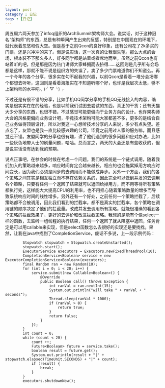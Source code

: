 ```yaml
---
layout: post
category : 日记
tags : [日记]
---
```

周五周六两天参加了infoq组织的ArchSummit架构师大会。说实话，对于这种冠名“架构师”的东西，总是有种瞬间产生出来的反感，特别是在中国现在的环境下，就代表着忽悠和假大空。但是基于之前Qcon的良好印象，还有公司花了2k多买的门票，还是兴冲冲的来了。但是说实话，这一次真的让我很失望。那么大点的会场，根本装不下那么多人，好多同学都是站着或者席地而坐，虽然之前Qcon也有站着听的吧，但是那是因为热门讲师大家蜂拥而去挤得……这回则是几乎所有会场都是这样，那就不能不说是组织方的失误了，卖了多少门票难道你们不知道么。再一个今年的各个分享，很多实在勾不起我的兴趣，以前Qcon是看着一堆分会场哪个都想去听听，这回则是看着海报实在不知道听哪个好，也许是我层次太低，够不上架构师的水平吧╮(╯▽╰)╭ 

不过还是有很不错的分享，比如手机QQ同学分享的手机QQ无线接入的内容，确实是很实实在在的经验，也是以前我们试图去尝试的东西，真正的干货；还有天猫大少分享的东西，也很不错，不过感觉可能更偏向于业务方向的设计。也许架构师大会的风格更偏向业务设计吧，毕竟技术架构可能大家都差不多，更多的是结合自己业务做得顶层设计，所以对我这一心想听技术分享的人来说，多少有点失望。差点忘了，友盟也是我一直比较感兴趣的公司，毕竟之前用过人家的服务嘛，而且感觉还不错。友盟同学的分享也很有趣，讲了他们遇到的很多问题和应对办法，比如一些灰色地带人士的刷量问题，哈哈。总而言之，两天的大会还是有些收获的，但是说实话没有达到我的预期。

说点正事吧，在参会的时候在考虑一个问题。我们的系统是一个链式调用，随着我们加入的策略越来越多，响应时间肯定会越来越长，相应的也会拖累掉用方响应时间变长，因为我们必须是同步的去调用而不能做成异步。另外一个方面，我们的各个策略之间其实是相互独立而不存在依赖关系的，因此完全可以做到并发的去调用各个策略，只要有任何一个返回了结果就可以返回给掉用方，而不用等待所有策略都执行完，这样能大大提高CPU的利用率，也不用担心随着策略数量的增多而导致系统响应时间的线性增多。另外还有一个好处，之前任何一个策略拦截了，后续策略都不会被调用，因此我们看到的拦截率，都不是真实的拦截率，各个策略在调用链的顺序决定了他们的拦截量。改成并发去调用所有策略，就能很准确的看到各个策略的拦截效果了，更好的去评价和改进拦截策略。我想的是能有个像select一样的函数，去监听一组线程的执行结果，任何一个返回了就从阻塞中返回。任务肯定是可以用callable来实现，但是select函数怎么去很好的实现还是要找找。果然，让我在java中找到了CompletionService，废话不多说，上一段示例代码：
```
        Stopwatch stopwatch = Stopwatch.createUnstarted();
        stopwatch.start();
        ExecutorService executors = Executors.newFixedThreadPool(10);
        CompletionService<Boolean> service = new ExecutorCompletionService<Boolean>(executors);
        final Random ran = new Random(10);
        for (int i = 0; i < 20; i++) {
            service.submit(new Callable<Boolean>() {
                @Override
                public Boolean call() throws Exception {
                    int ranVal = ran.nextInt(15);
                    System.out.println("will take " + ranVal + " seconds");
                    Thread.sleep(ranVal * 1000);
                    if (ranVal > 8) {
                        return true;
                    }
                    return false;
                }
            });
        }
        int count = 0;
        while (count < 20) {
            count ++;
            Future<Boolean> future = service.take();
            boolean result = future.get();
            System.out.println(result + "|" + stopwatch.elapsed(TimeUnit.SECONDS) + "|" + count);
            if (result) {
                break;
            }
        }
        executors.shutdownNow();


```
